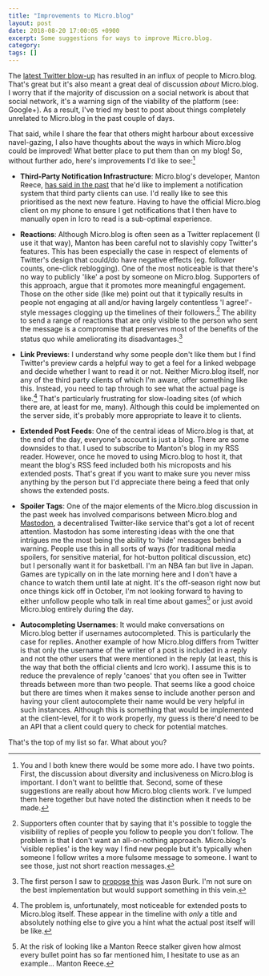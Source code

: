 ```yaml
---
title: "Improvements to Micro.blog"
layout: post
date: 2018-08-20 17:00:05 +0900 
excerpt: Some suggestions for ways to improve Micro.blog.
category: 
tags: []
---
```


The [latest Twitter blow-up][nyta] has resulted in an influx of people to Micro.blog. That's great but it's also meant a great deal of discussion _about_ Micro.blog. I worry that if the majority of discussion on a social network is about that social network, it's a warning sign of the viability of the platform (see: Google+). As a result, I've tried my best to post about things completely unrelated to Micro.blog in the past couple of days.

That said, while I share the fear that others might harbour about excessive navel-gazing, I also have thoughts about the ways in which Micro.blog could be improved! What better place to put them than on my blog! So, without further ado, here's improvements I'd like to see:[^1]

* **Third-Party Notification Infrastructure**: Micro.blog's developer, Manton Reece, [has said in the past][mra] that he'd like to implement a notification system that third party clients can use. I'd really like to see this prioritised as the next new feature. Having to have the official Micro.blog client on my phone to ensure I get notifications that I then have to manually open in Icro to read is a sub-optimal experience.

* **Reactions**: Although Micro.blog is often seen as a Twitter replacement (I use it that way), Manton has been careful not to slavishly copy Twitter's features. This has been especially the case in respect of elements of Twitter's design that could/do have negative effects (eg. follower counts, one-click reblogging). One of the most noticeable is that there's no way to publicly 'like' a post by someone on Micro.blog. Supporters of this approach, argue that it promotes more meaningful engagement. Those on the other side (like me) point out that it typically results in people not engaging at all and/or having largely contentless 'I agree!'-style messages clogging up the  timelines of their followers.[^2] The ability to send a range of reactions that are only visible to the person who sent the message is a compromise that preserves most of the benefits of the status quo while ameliorating its disadvantages.[^3]

* **Link Previews**: I understand why some people don't like them but I find Twitter's preview cards a helpful way to get a feel for a linked webpage and decide whether I want to read it or not. Neither Micro.blog itself, nor any of the third party clients of which I'm aware, offer something like this. Instead, you need to tap through to see what the actual page is like.[^4] That's particularly frustrating for slow-loading sites (of which there are, at least for me, many). Although this could be implemented on the server side, it's probably more appropriate to leave it to clients.

* **Extended Post Feeds**: One of the central ideas of Micro.blog is that, at the end of the day, everyone's account is just a blog. There are some downsides to that. I used to subscribe to Manton's blog in my RSS reader. However, once he moved to using Micro.blog to host it, that meant the blog's RSS feed included both his microposts and his  extended posts. That's great if you want to make sure you never miss anything by the person but I'd appreciate there being a feed that only shows the extended posts.

* **Spoiler Tags**: One of the major elements of the Micro.blog discussion in the past week has involved comparisons between Micro.blog and [Mastodon][mos], a decentralised Twitter-like service that's got a lot of recent attention. Mastodon has some interesting ideas with the one that intrigues me the most being the ability to 'hide' messages behind a warning. People use this in all sorts of ways (for traditional media spoilers, for sensitive material, for hot-button political discussion, etc) but I personally want it for basketball. I'm an NBA fan but live in Japan. Games are typically on in the late morning here and I don't have a chance to watch them until late at night. It's the off-season right now but once things kick off in October, I'm not looking forward to having to either unfollow people who talk in real time about games[^5] or just avoid Micro.blog entirely during the day.

* **Autocompleting Usernames**: It would make conversations on Micro.blog better if usernames autocompleted. This is particularly the case for replies. Another example of how Micro.blog differs from Twitter is that only the username of the writer of a post is included in a reply and not the other users that were mentioned in the reply (at least, this is the way that both the official clients and Icro work). I assume this is to reduce the prevalence of reply 'canoes' that you often see in Twitter threads between more than two people. That seems like a good choice but there are times when it makes sense to include another person and having your client autocomplete their name would be very helpful in such instances. Although this is something that would be implemented at the client-level, for it to work properly, my guess is there'd need to be an API that a client could query to check for potential matches.

That's the top of my list so far. What about you?

[^1]: You and I both knew there would be some more ado. I have two points. First, the discussion about diversity and inclusiveness on Micro.blog is important. I don't want to belittle that. Second, some of these suggestions are really about how Micro.blog clients work. I've lumped them here together but have noted the distinction when it needs to be made.

[^2]: Supporters often counter that by saying that it's possible to toggle the visibility of replies of people you follow to people you don't follow. The problem is that I don't want an all-or-nothing approach. Micro.blog's 'visible replies' is the key way I find new people but it's typically when someone I follow writes a more fulsome message to someone. I want to see those, just not short reaction messages.

[^3]: The first person I saw to [propose this][jba] was Jason Burk. I'm not sure on the best implementation but would support something in this vein. 

[^4]: The problem is, unfortunately, most noticeable for extended posts to Micro.blog itself. These appear in the timeline with _only_ a title and absolutely nothing else to give you a hint what the actual post itself will be like.

[^5]: At the risk of looking like a Manton Reece stalker given how almost every bullet point has so far mentioned him, I hesitate to use as an example… Manton Reece.

[nyta]: https://www.nytimes.com/2018/08/10/technology/twitter-free-speech-infowars.html

[mra]: http://manton.micro.blog/2018/05/18/twitter-streaming-api.html

[mos]: https://joinmastodon.org/

[jba]: https://www.burk.io/2018/08/10/microblog-responses.html

